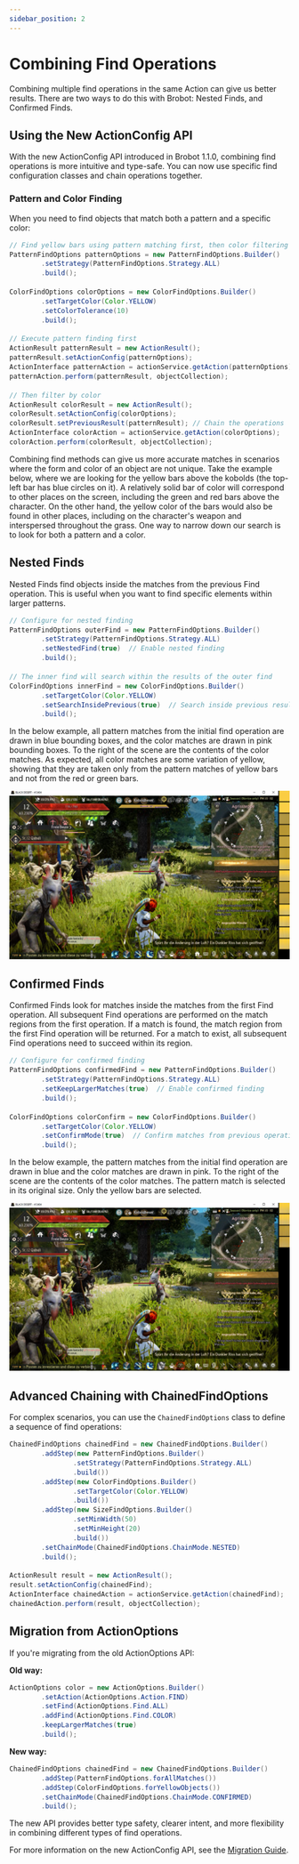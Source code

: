 ```yaml
---
sidebar_position: 2
---
```


# Combining Find Operations

Combining multiple find operations in the same Action can give us better results.
There are two ways to do this with Brobot: Nested Finds, and Confirmed Finds.

## Using the New ActionConfig API

With the new ActionConfig API introduced in Brobot 1.1.0, combining find operations is more intuitive and type-safe. You can now use specific find configuration classes and chain operations together.

### Pattern and Color Finding

When you need to find objects that match both a pattern and a specific color:

```java
// Find yellow bars using pattern matching first, then color filtering
PatternFindOptions patternOptions = new PatternFindOptions.Builder()
        .setStrategy(PatternFindOptions.Strategy.ALL)
        .build();

ColorFindOptions colorOptions = new ColorFindOptions.Builder()
        .setTargetColor(Color.YELLOW)
        .setColorTolerance(10)
        .build();

// Execute pattern finding first
ActionResult patternResult = new ActionResult();
patternResult.setActionConfig(patternOptions);
ActionInterface patternAction = actionService.getAction(patternOptions);
patternAction.perform(patternResult, objectCollection);

// Then filter by color
ActionResult colorResult = new ActionResult();
colorResult.setActionConfig(colorOptions);
colorResult.setPreviousResult(patternResult); // Chain the operations
ActionInterface colorAction = actionService.getAction(colorOptions);
colorAction.perform(colorResult, objectCollection);
```

Combining find methods can give us more accurate matches in scenarios where the 
form and color of an object are not unique. Take the example below, where we are looking
for the yellow bars above the kobolds (the top-left bar has blue circles on it). 
A relatively solid bar of color will correspond to other places on the screen, including 
the green and red bars above the character. On the other hand, the yellow color of 
the bars would also be found in other places, including on the character's weapon and
interspersed throughout the grass. One way to narrow down our search is to look for 
both a pattern and a color.  

## Nested Finds

Nested Finds find objects inside the matches from the previous Find operation. This is useful when you want to find specific elements within larger patterns.

```java
// Configure for nested finding
PatternFindOptions outerFind = new PatternFindOptions.Builder()
        .setStrategy(PatternFindOptions.Strategy.ALL)
        .setNestedFind(true)  // Enable nested finding
        .build();

// The inner find will search within the results of the outer find
ColorFindOptions innerFind = new ColorFindOptions.Builder()
        .setTargetColor(Color.YELLOW)
        .setSearchInsidePrevious(true)  // Search inside previous results
        .build();
```

In the below example, all pattern matches from the initial find operation are drawn in 
blue bounding boxes, and the color matches are drawn in pink bounding boxes. To the 
right of the scene are the contents of the color matches. As expected, all color matches 
are some variation of yellow, showing that they are taken only from the pattern matches of
yellow bars and not from the red or green bars.  

![nestedFind](/img/color/nestedFind.png)  

## Confirmed Finds

Confirmed Finds look for matches inside the matches from the first Find operation. 
All subsequent Find operations are performed on the match regions from the first operation.
If a match is found, the match region from the first Find operation will be returned. 
For a match to exist, all subsequent Find operations need to succeed within its region. 

```java
// Configure for confirmed finding
PatternFindOptions confirmedFind = new PatternFindOptions.Builder()
        .setStrategy(PatternFindOptions.Strategy.ALL)
        .setKeepLargerMatches(true)  // Enable confirmed finding
        .build();

ColorFindOptions colorConfirm = new ColorFindOptions.Builder()
        .setTargetColor(Color.YELLOW)
        .setConfirmMode(true)  // Confirm matches from previous operation
        .build();
```

In the below example, the pattern matches from the initial find operation are drawn in
blue and the color matches are drawn in pink. To the right of the scene are the contents of the 
color matches. The pattern match is selected in its original size. Only the yellow bars are selected.  

![confirmedFind](/img/color/confirmedFind.png)  

## Advanced Chaining with ChainedFindOptions

For complex scenarios, you can use the `ChainedFindOptions` class to define a sequence of find operations:

```java
ChainedFindOptions chainedFind = new ChainedFindOptions.Builder()
        .addStep(new PatternFindOptions.Builder()
                .setStrategy(PatternFindOptions.Strategy.ALL)
                .build())
        .addStep(new ColorFindOptions.Builder()
                .setTargetColor(Color.YELLOW)
                .build())
        .addStep(new SizeFindOptions.Builder()
                .setMinWidth(50)
                .setMinHeight(20)
                .build())
        .setChainMode(ChainedFindOptions.ChainMode.NESTED)
        .build();

ActionResult result = new ActionResult();
result.setActionConfig(chainedFind);
ActionInterface chainedAction = actionService.getAction(chainedFind);
chainedAction.perform(result, objectCollection);
```

## Migration from ActionOptions

If you're migrating from the old ActionOptions API:

**Old way:**
```java
ActionOptions color = new ActionOptions.Builder()
        .setAction(ActionOptions.Action.FIND)
        .setFind(ActionOptions.Find.ALL)
        .addFind(ActionOptions.Find.COLOR)
        .keepLargerMatches(true)
        .build();
```

**New way:**
```java
ChainedFindOptions chainedFind = new ChainedFindOptions.Builder()
        .addStep(PatternFindOptions.forAllMatches())
        .addStep(ColorFindOptions.forYellowObjects())
        .setChainMode(ChainedFindOptions.ChainMode.CONFIRMED)
        .build();
```

The new API provides better type safety, clearer intent, and more flexibility in combining different types of find operations.

For more information on the new ActionConfig API, see the [Migration Guide](/docs/03-core-library/guides/migration-guide).